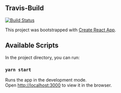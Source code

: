 ## Travis-Build
[![Build Status](https://travis-ci.org/rnacken/cicd-travis-test.svg?branch=master)](https://travis-ci.org/rnacken/cicd-travis-test)


This project was bootstrapped with [Create React App](https://github.com/facebook/create-react-app).

## Available Scripts

In the project directory, you can run:

### `yarn start`

Runs the app in the development mode.<br />
Open [http://localhost:3000](http://localhost:3000) to view it in the browser.
